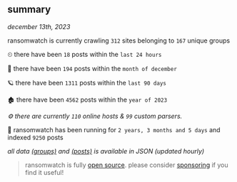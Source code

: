 
## summary
_december 13th, 2023_

ransomwatch is currently crawling `312` sites belonging to `167` unique groups

⏲ there have been `18` posts within the `last 24 hours`

🦈 there have been `194` posts within the `month of december`

🪐 there have been `1311` posts within the `last 90 days`

🏚 there have been `4562` posts within the `year of 2023`

_⚙️ there are currently `110` online hosts & `99` custom parsers._

🦕 ransomwatch has been running for `2 years, 3 months and 5 days` and indexed `9250` posts

_all data  [(groups)](http://ransomwhat.telemetry.ltd/groups) and [(posts)](http://ransomwhat.telemetry.ltd/posts) is available in JSON (updated hourly)_

> ransomwatch is fully [open source](https://github.com/joshhighet/ransomwatch#ransomwatch--). please consider [sponsoring](https://github.com/sponsors/joshhighet) if you find it useful!

